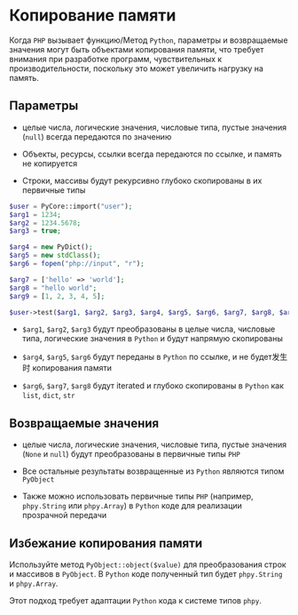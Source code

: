 # Копирование памяти

Когда `PHP` вызывает функцию/Метод `Python`, параметры и возвращаемые значения могут быть объектами копирования памяти, что требует внимания при разработке программ, чувствительных к производительности, поскольку это может увеличить нагрузку на память.

## Параметры

- целые числа, логические значения, числовые типа, пустые значения (`null`) всегда передаются по значению

- Объекты, ресурсы, ссылки всегда передаются по ссылке, и память не копируется
- Строки, массивы будут рекурсивно глубоко скопированы в их первичные типы

```php
$user = PyCore::import("user");
$arg1 = 1234;
$arg2 = 1234.5678;
$arg3 = true;

$arg4 = new PyDict();
$arg5 = new stdClass();
$arg6 = fopen("php://input", "r");

$arg7 = ['hello' => 'world'];
$arg8 = "hello world";
$arg9 = [1, 2, 3, 4, 5];

$user->test($arg1, $arg2, $arg3, $arg4, $arg5, $arg6, $arg7, $arg8, $arg9);
```

- `$arg1`, `$arg2`, `$arg3` будут преобразованы в целые числа, числовые типа, логические значения в `Python` и будут напрямую скопированы

- `$arg4`, `$arg5`, `$arg6` будут переданы в `Python` по ссылке, и не будет发生时 копирования памяти
- `$arg6`, `$arg7`, `$arg8` будут iterated и глубоко скопированы в `Python` как `list`, `dict`, `str`

## Возвращаемые значения

- целые числа, логические значения, числовые типа, пустые значения (`None` и `null`) будут преобразованы в первичные типы `PHP`

- Все остальные результаты возвращенные из `Python` являются типом `PyObject`
- Также можно использовать первичные типы `PHP` (например, `phpy.String` или `phpy.Array`) в `Python` коде для реализации прозрачной передачи

## Избежание копирования памяти
Используйте метод `PyObject::object($value)` для преобразования строк и массивов в `PyObject`. В `Python` коде полученный тип будет `phpy.String` и `phpy.Array`.

Этот подход требует адаптации `Python` кода к системе типов `phpy`.
